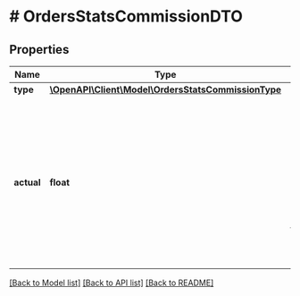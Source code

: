# # OrdersStatsCommissionDTO

## Properties

Name | Type | Description | Notes
------------ | ------------- | ------------- | -------------
**type** | [**\OpenAPI\Client\Model\OrdersStatsCommissionType**](OrdersStatsCommissionType.md) |  | [optional]
**actual** | **float** | Сумма, которая была выставлена в момент создания заказа и которую нужно оплатить. Точность — два знака после запятой. | [optional]

[[Back to Model list]](../../README.md#models) [[Back to API list]](../../README.md#endpoints) [[Back to README]](../../README.md)
